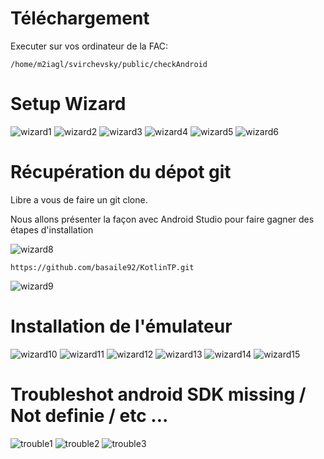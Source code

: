 # Téléchargement

Executer sur vos ordinateur de la FAC:

```
/home/m2iagl/svirchevsky/public/checkAndroid
```

# Setup Wizard

![wizard1](https://raw.githubusercontent.com/nsvir/android3Wizard/master/images/wizard_1.png)
![wizard2](https://raw.githubusercontent.com/nsvir/android3Wizard/master/images/wizard_2.png)
![wizard3](https://raw.githubusercontent.com/nsvir/android3Wizard/master/images/wizard_3.png)
![wizard4](https://raw.githubusercontent.com/nsvir/android3Wizard/master/images/wizard_4.png)
![wizard5](https://raw.githubusercontent.com/nsvir/android3Wizard/master/images/wizard_5.png)
![wizard6](https://raw.githubusercontent.com/nsvir/android3Wizard/master/images/wizard_6.png)



# Récupération du dépot git

Libre a vous de faire un git clone.

Nous allons présenter la façon avec Android Studio pour faire gagner des étapes d'installation

![wizard8](https://raw.githubusercontent.com/nsvir/android3Wizard/master/images/wizard_8.png)

`https://github.com/basaile92/KotlinTP.git`

![wizard9](https://raw.githubusercontent.com/nsvir/android3Wizard/master/images/wizard_9.png)

# Installation de l'émulateur

![wizard10](https://raw.githubusercontent.com/nsvir/android3Wizard/master/images/wizard_10.png)
![wizard11](https://raw.githubusercontent.com/nsvir/android3Wizard/master/images/wizard_11.png)
![wizard12](https://raw.githubusercontent.com/nsvir/android3Wizard/master/images/wizard_12.png)
![wizard13](https://raw.githubusercontent.com/nsvir/android3Wizard/master/images/wizard_13.png)
![wizard14](https://raw.githubusercontent.com/nsvir/android3Wizard/master/images/wizard_14.png)
![wizard15](https://raw.githubusercontent.com/nsvir/android3Wizard/master/images/wizard_15.png)

# Troubleshot android SDK missing / Not definie / etc ...

![trouble1](https://raw.githubusercontent.com/nsvir/android3Wizard/master/images/trouble_1.png)
![trouble2](https://raw.githubusercontent.com/nsvir/android3Wizard/master/images/trouble_2.png)
![trouble3](https://raw.githubusercontent.com/nsvir/android3Wizard/master/images/trouble_3.png)
